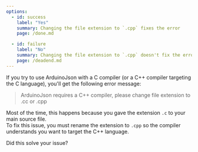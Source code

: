 ```yaml
---
options:
  - id: success
    label: "Yes"
    summary: Changing the file extension to `.cpp` fixes the error
    page: /done.md

  - id: failure
    label: "No"
    summary: Changing the file extension to `.cpp` doesn't fix the error
    page: /deadend.md
---
```


If you try to use ArduinoJson with a C compiler (or a C++ compiler targeting the C language), you'll get the following error message:

> ArduinoJson requires a C++ compiler, please change file extension to .cc or .cpp

Most of the time, this happens because you gave the extension `.c` to your main source file.  
To fix this issue, you must rename the extension to `.cpp` so the compiler understands you want to target the C++ language.

Did this solve your issue?
